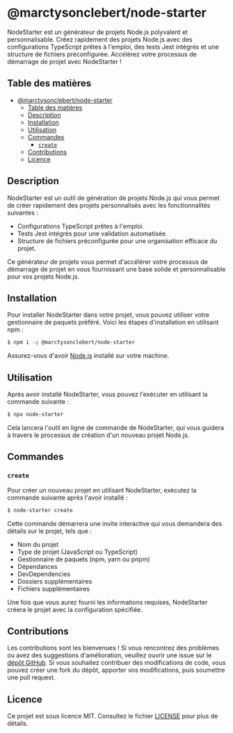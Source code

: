 # @marctysonclebert/node-starter

NodeStarter est un générateur de projets Node.js polyvalent et personnalisable. Créez rapidement des projets Node.js avec des configurations TypeScript prêtes à l'emploi, des tests Jest intégrés et une structure de fichiers préconfigurée. Accélérez votre processus de démarrage de projet avec NodeStarter !

## Table des matières

- [@marctysonclebert/node-starter](#marctysonclebertnode-starter)
  - [Table des matières](#table-des-matières)
  - [Description](#description)
  - [Installation](#installation)
  - [Utilisation](#utilisation)
  - [Commandes](#commandes)
    - [`create`](#create)
  - [Contributions](#contributions)
  - [Licence](#licence)

## Description

NodeStarter est un outil de génération de projets Node.js qui vous permet de créer rapidement des projets personnalisés avec les fonctionnalités suivantes :

- Configurations TypeScript prêtes à l'emploi.
- Tests Jest intégrés pour une validation automatisée.
- Structure de fichiers préconfigurée pour une organisation efficace du projet.

Ce générateur de projets vous permet d'accélérer votre processus de démarrage de projet en vous fournissant une base solide et personnalisable pour vos projets Node.js.

## Installation

Pour installer NodeStarter dans votre projet, vous pouvez utiliser votre gestionnaire de paquets préféré. Voici les étapes d'installation en utilisant npm :

```bash
$ npm i -g @marctysonclebert/node-starter
```

Assurez-vous d'avoir [Node.js](https://nodejs.org) installé sur votre machine.

## Utilisation

Après avoir installé NodeStarter, vous pouvez l'exécuter en utilisant la commande suivante :

```bash
$ npx node-starter
```

Cela lancera l'outil en ligne de commande de NodeStarter, qui vous guidera à travers le processus de création d'un nouveau projet Node.js.

## Commandes

### `create`

Pour créer un nouveau projet en utilisant NodeStarter, exécutez la commande suivante après l'avoir installé :

```bash
$ node-starter create
```

Cette commande démarrera une invite interactive qui vous demandera des détails sur le projet, tels que :

- Nom du projet
- Type de projet (JavaScript ou TypeScript)
- Gestionnaire de paquets (npm, yarn ou pnpm)
- Dépendances
- DevDependencies
- Dossiers supplémentaires
- Fichiers supplémentaires

Une fois que vous aurez fourni les informations requises, NodeStarter créera le projet avec la configuration spécifiée.

## Contributions

Les contributions sont les bienvenues ! Si vous rencontrez des problèmes ou avez des suggestions d'amélioration, veuillez ouvrir une issue sur le [dépôt GitHub](https://github.com/clebertmarctyson/node-starter). Si vous souhaitez contribuer des modifications de code, vous pouvez créer une fork du dépôt, apporter vos modifications, puis soumettre une pull request.

## Licence

Ce projet est sous licence MIT. Consultez le fichier [LICENSE](LICENSE) pour plus de détails.

